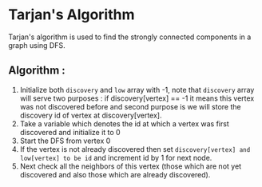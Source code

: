 # Tarjan's Algorithm
Tarjan's algorithm is used to find the strongly connected components in a graph using DFS.

## Algorithm :
1. Initialize both `discovery` and `low` array with -1, note that `discovery` array will serve two purposes : if discovery[vertex] == -1 it means this vertex was not discovered before and second purpose is we will store the discovery id of vertex at discovery[vertex]. 
2. Take a variable which denotes the id at which a vertex was first discovered and initialize it to 0
3. Start the DFS from vertex 0
4. If the vertex is not already discovered then set `discovery[vertex] and low[vertex] to be id` and increment id by 1 for next node.
5. Next check all the neighbors of this vertex (those which are not yet discovered and also those which are already discovered).


